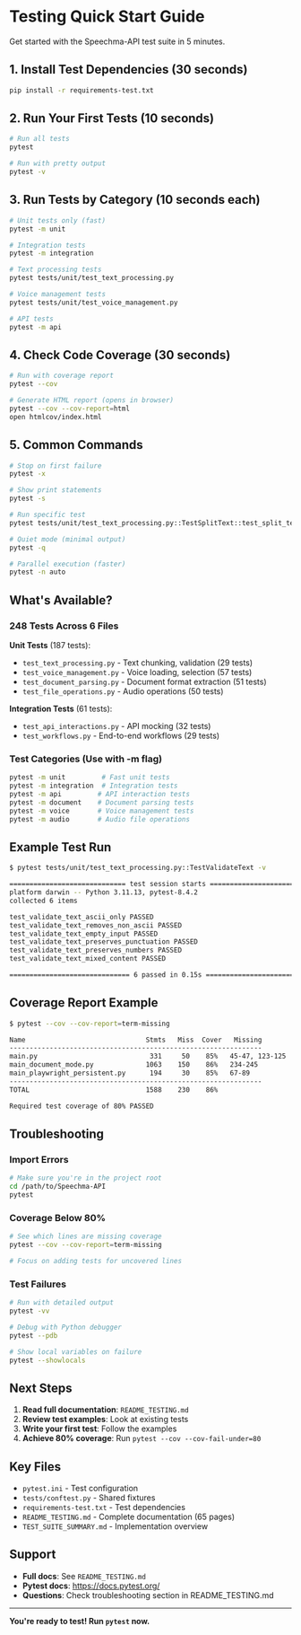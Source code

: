 # Testing Quick Start Guide

Get started with the Speechma-API test suite in 5 minutes.

## 1. Install Test Dependencies (30 seconds)

```bash
pip install -r requirements-test.txt
```

## 2. Run Your First Tests (10 seconds)

```bash
# Run all tests
pytest

# Run with pretty output
pytest -v
```

## 3. Run Tests by Category (10 seconds each)

```bash
# Unit tests only (fast)
pytest -m unit

# Integration tests
pytest -m integration

# Text processing tests
pytest tests/unit/test_text_processing.py

# Voice management tests
pytest tests/unit/test_voice_management.py

# API tests
pytest -m api
```

## 4. Check Code Coverage (30 seconds)

```bash
# Run with coverage report
pytest --cov

# Generate HTML report (opens in browser)
pytest --cov --cov-report=html
open htmlcov/index.html
```

## 5. Common Commands

```bash
# Stop on first failure
pytest -x

# Show print statements
pytest -s

# Run specific test
pytest tests/unit/test_text_processing.py::TestSplitText::test_split_text_empty_input

# Quiet mode (minimal output)
pytest -q

# Parallel execution (faster)
pytest -n auto
```

## What's Available?

### 248 Tests Across 6 Files

**Unit Tests** (187 tests):
- `test_text_processing.py` - Text chunking, validation (29 tests)
- `test_voice_management.py` - Voice loading, selection (57 tests)
- `test_document_parsing.py` - Document format extraction (51 tests)
- `test_file_operations.py` - Audio operations (50 tests)

**Integration Tests** (61 tests):
- `test_api_interactions.py` - API mocking (32 tests)
- `test_workflows.py` - End-to-end workflows (29 tests)

### Test Categories (Use with -m flag)

```bash
pytest -m unit         # Fast unit tests
pytest -m integration  # Integration tests
pytest -m api         # API interaction tests
pytest -m document    # Document parsing tests
pytest -m voice       # Voice management tests
pytest -m audio       # Audio file operations
```

## Example Test Run

```bash
$ pytest tests/unit/test_text_processing.py::TestValidateText -v

============================= test session starts ==============================
platform darwin -- Python 3.11.13, pytest-8.4.2
collected 6 items

test_validate_text_ascii_only PASSED                                    [ 16%]
test_validate_text_removes_non_ascii PASSED                             [ 33%]
test_validate_text_empty_input PASSED                                   [ 50%]
test_validate_text_preserves_punctuation PASSED                         [ 66%]
test_validate_text_preserves_numbers PASSED                             [ 83%]
test_validate_text_mixed_content PASSED                                 [100%]

============================== 6 passed in 0.15s ===============================
```

## Coverage Report Example

```bash
$ pytest --cov --cov-report=term-missing

Name                              Stmts   Miss  Cover   Missing
---------------------------------------------------------------
main.py                            331     50    85%   45-47, 123-125
main_document_mode.py             1063    150    86%   234-245
main_playwright_persistent.py      194     30    85%   67-89
---------------------------------------------------------------
TOTAL                             1588    230    86%

Required test coverage of 80% PASSED
```

## Troubleshooting

### Import Errors
```bash
# Make sure you're in the project root
cd /path/to/Speechma-API
pytest
```

### Coverage Below 80%
```bash
# See which lines are missing coverage
pytest --cov --cov-report=term-missing

# Focus on adding tests for uncovered lines
```

### Test Failures
```bash
# Run with detailed output
pytest -vv

# Debug with Python debugger
pytest --pdb

# Show local variables on failure
pytest --showlocals
```

## Next Steps

1. **Read full documentation**: `README_TESTING.md`
2. **Review test examples**: Look at existing tests
3. **Write your first test**: Follow the examples
4. **Achieve 80% coverage**: Run `pytest --cov --cov-fail-under=80`

## Key Files

- `pytest.ini` - Test configuration
- `tests/conftest.py` - Shared fixtures
- `requirements-test.txt` - Test dependencies
- `README_TESTING.md` - Complete documentation (65 pages)
- `TEST_SUITE_SUMMARY.md` - Implementation overview

## Support

- **Full docs**: See `README_TESTING.md`
- **Pytest docs**: https://docs.pytest.org/
- **Questions**: Check troubleshooting section in README_TESTING.md

---

**You're ready to test! Run `pytest` now.**
